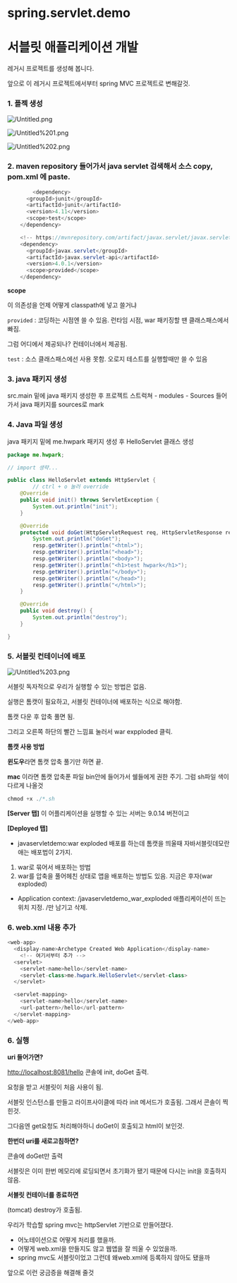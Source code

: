 # spring.servlet.demo

# 서블릿 애플리케이션 개발

레거시 프로젝트를 생성해 봅니다.

앞으로 이 레거시 프로젝트에서부터 spring MVC 프로젝트로 변해갈것.

### 1. **플젝 생성**

![/Untitled.png](images/Untitled.png)

![/Untitled%201.png](images/Untitled%201.png)

![/Untitled%202.png](images/Untitled%202.png)

### 2. maven repository 들어가서 java servlet 검색해서 소스 copy, pom.xml 에 paste.

```java
		<dependency>
      <groupId>junit</groupId>
      <artifactId>junit</artifactId>
      <version>4.11</version>
      <scope>test</scope>
    </dependency>

    <!-- https://mvnrepository.com/artifact/javax.servlet/javax.servlet-api -->
    <dependency>
      <groupId>javax.servlet</groupId>
      <artifactId>javax.servlet-api</artifactId>
      <version>4.0.1</version>
      <scope>provided</scope>      
    </dependency>

```

**scope**

이 의존성을 언제 어떻게 classpath에 넣고 쓸거냐

`provided` : 코딩하는 시점엔 쓸 수 있음. 런타임 시점, war 패키징할 땐 클래스패스에서 빠짐.

그럼 어디에서 제공되나? 컨테이너에서 제공됨.

`test` : 소스 클래스패스에선 사용 못함. 오로지 테스트를 실행할때만 쓸 수 있음

### 3. java 패키지 생성

src.main 밑에 java 패키지 생성한 후 프로젝트 스트럭쳐 - modules - Sources 들어가서 java 패키지를 sources로 mark

### 4. Java 파일 생성

java 패키지 밑에 me.hwpark 패키지 생성 후 HelloServlet 클래스 생성

```java
package me.hwpark;

// import 생략...

public class HelloServlet extends HttpServlet {
		// ctrl + o 눌러 override
    @Override
    public void init() throws ServletException {
        System.out.println("init");
    }

    @Override
    protected void doGet(HttpServletRequest req, HttpServletResponse resp) throws ServletException, IOException {
        System.out.println("doGet");
        resp.getWriter().println("<html>");
        resp.getWriter().println("<head>");
        resp.getWriter().println("<body>");
        resp.getWriter().println("<h1>test hwpark</h1>");
        resp.getWriter().println("</body>");
        resp.getWriter().println("</head>");
        resp.getWriter().println("</html>");
    }

    @Override
    public void destroy() {
        System.out.println("destroy");
    }

}
```

### 5. 서블릿 컨테이너에 배포

![/Untitled%203.png](images/Untitled%203.png)

서블릿 독자적으로 우리가 실행할 수 있는 방법은 없음. 

실행은 톰캣이 필요하고, 서블릿 컨테이너에 배포하는 식으로 해야함. 

톰캣 다운 후 압축 풀면 됨.

그리고 오른쪽 하단의 빨간 느낌표 눌러서 war expploded 클릭.

**톰캣 사용 방법**

**윈도우**라면 톰캣 압축 풀기만 하면 끝.

**mac** 이라면 톰캣 압축푼 파일 bin안에 들어가서 쉘들에게 권한 주기. 그럼 sh파일 색이 다르게 나올것

```java
chmod +x ./*.sh
```

**[Server 탭]**
이 어플리케이션을 실행할 수 있는 서버는 9.0.14 버전이고

**[Deployed 탭]**

- javaservletdemo:war exploded
배포를 하는데 톰캣을 띄울때 자바서블릿데모란 애는 배포법이 2가지.
1. war로 묶어서 배포하는 방법
2. war를 압축을 풀어헤친 상태로 앱을 배포하는 방법도 있음. 지금은 후자(war exploded)
- Application context: /javaservletdemo_war_exploded
애플리케이션이 뜨는 위치 지정. /만 남기고 삭제.

### 6. web.xml 내용 추가

```java
<web-app>
  <display-name>Archetype Created Web Application</display-name>
	<!-- 여기서부터 추가 -->
  <servlet>
    <servlet-name>hello</servlet-name>
    <servlet-class>me.hwpark.HelloServlet</servlet-class>
  </servlet>

  <servlet-mapping>
    <servlet-name>hello</servlet-name>
    <url-pattern>/hello</url-pattern>
  </servlet-mapping>
</web-app>
```

### 6. 실행

**uri 들어가면?**

[http://localhost:8081/hello](http://localhost:8081/hello)
콘솔에 init, doGet 출력.

요청을 받고 서블릿이 처음 사용이 됨. 

서블릿 인스턴스를 만들고 라이프사이클에 따라 init 메서드가 호출됨. 그래서 콘솔이 찍힌것.

그다음엔 get요청도 처리해야하니 doGet이 호출되고 html이 보인것.

**한번더 uri를 새로고침하면?**

콘솔에 doGet만 출력

서블릿은 이미 한번 메모리에 로딩되면서 초기화가 됐기 때문에 다시는 init을 호출하지 않음.

**서블릿 컨테이너를 종료하면**

(tomcat) destroy가 호출됨.

우리가 학습할 spring mvc는 httpServlet 기반으로 만들어졌다.

- 어노테이션으로 어떻게 처리를 했을까.
- 어떻게 web.xml을 만들지도 않고 웹앱을 잘 띄울 수 있었을까.
- spring mvc도 서블릿이었고 그런데 왜web.xml에 등록하지 않아도 됐을까

앞으로 이런 궁금증을 해결해 줄것
